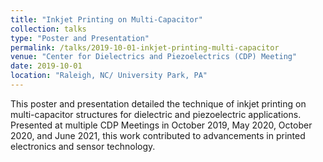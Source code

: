 ```yaml
---
title: "Inkjet Printing on Multi-Capacitor"
collection: talks
type: "Poster and Presentation"
permalink: /talks/2019-10-01-inkjet-printing-multi-capacitor
venue: "Center for Dielectrics and Piezoelectrics (CDP) Meeting"
date: 2019-10-01
location: "Raleigh, NC/ University Park, PA"
---
```


This poster and presentation detailed the technique of inkjet printing on multi-capacitor structures for dielectric and piezoelectric applications. Presented at multiple CDP Meetings in October 2019, May 2020, October 2020, and June 2021, this work contributed to advancements in printed electronics and sensor technology.